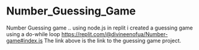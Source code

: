 # Number_Guessing_Game
Number Guessing game .. using node.js in replit i created a guessing game using a do-while loop
https://replit.com/@divineenofua/Number-game#index.js
The link above is the link to the guessing game project.


